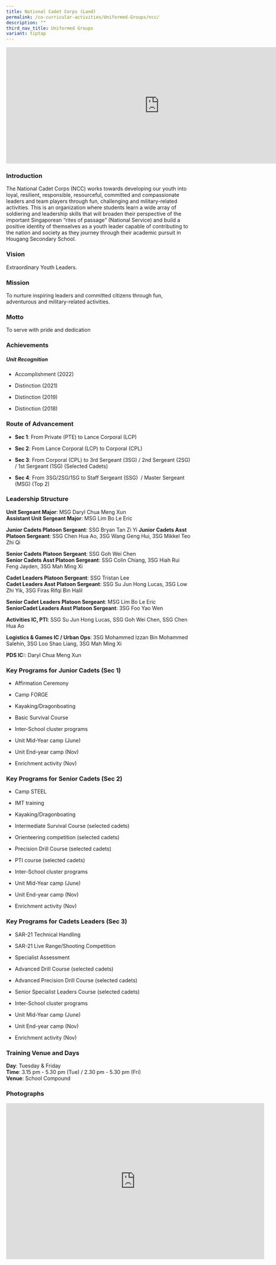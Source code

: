 ```yaml
---
title: National Cadet Corps (Land)
permalink: /co-curricular-activities/Uniformed-Groups/ncc/
description: ""
third_nav_title: Uniformed Groups
variant: tiptap
---
```

<div class="iframe-wrapper">
<iframe height="315" width="830" allowfullscreen="true" frameborder="0" src="https://www.youtube.com/embed/as4QGU0bwRE"></iframe>
</div>
<h3>Introduction</h3>
<p>The National Cadet Corps (NCC) works towards developing our youth into
loyal, resilient, responsible, resourceful, committed and compassionate
leaders and team players through fun, challenging and military-related
activities. This is an organization where students learn a wide array of
soldiering and leadership skills that will broaden their perspective of
the important Singaporean “rites of passage” (National Service) and build
a positive identity of themselves as a youth leader capable of contributing
to the nation and society as they journey through their academic pursuit
in Hougang Secondary School.&nbsp;&nbsp;</p>
<h3>Vision</h3>
<p>Extraordinary Youth Leaders.</p>
<h3>Mission</h3>
<p>To nurture inspiring leaders and committed citizens through fun, adventurous
and military-related activities.</p>
<h3>Motto</h3>
<p>To serve with pride and dedication</p>
<h3>Achievements</h3>
<h5><strong>Unit Recognition</strong></h5>
<ul data-tight="true" class="tight">
<li>
<p>Accomplishment (2022)</p>
</li>
<li>
<p>Distinction (2021)</p>
</li>
<li>
<p>Distinction (2019)</p>
</li>
<li>
<p>Distinction (2018)</p>
</li>
</ul>
<h3>Route of Advancement</h3>
<ul data-tight="true" class="tight">
<li>
<p><strong>Sec 1</strong>: From Private (PTE) to Lance Corporal (LCP)</p>
</li>
<li>
<p><strong>Sec 2</strong>: From Lance Corporal (LCP) to Corporal (CPL)</p>
</li>
<li>
<p><strong>Sec 3</strong>: From Corporal (CPL) to 3rd Sergeant (3SG) / 2nd
Sergeant (2SG) / 1st Sergeant (1SG) (Selected Cadets)&nbsp;</p>
</li>
<li>
<p><strong>Sec 4</strong>: From 3SG/2SG/1SG to Staff Sergeant (SSG)&nbsp;
/ Master Sergeant (MSG) (Top 2)&nbsp; &nbsp;&nbsp;</p>
</li>
</ul>
<h3>Leadership Structure</h3>
<p><strong>Unit Sergeant Major</strong>: MSG Daryl Chua Meng Xun
<br><strong>Assistant Unit Sergeant Major</strong>: MSG Lim Bo Le Eric</p>
<p><strong>Junior Cadets Platoon Sergeant</strong>: SSG Bryan Tan Zi Yi <strong>Junior Cadets Asst Platoon Sergeant</strong>:
SSG Chen Hua Ao, 3SG Wang Geng Hui, 3SG Mikkel Teo Zhi Qi</p>
<p><strong>Senior Cadets Platoon Sergeant</strong>: SSG Goh Wei Chen
<br><strong>Senior Cadets Asst Platoon Sergeant</strong>: SSG Colin Chiang,
3SG Hiah Rui Feng Jayden, 3SG Mah Ming Xi</p>
<p><strong>Cadet Leaders Platoon Sergeant</strong>: SSG Tristan Lee
<br><strong>Cadet Leaders Asst Platoon Sergeant</strong>: SSG Su Jun Hong
Lucas, 3SG Low Zhi Yik, 3SG Firas Rifqi Bin Halil</p>
<p><strong>Senior Cadet Leaders Platoon Sergeant</strong>: MSG Lim Bo Le
Eric
<br><strong>SeniorCadet Leaders Asst Platoon Sergeant</strong>: 3SG Foo Yao
Wen</p>
<p><strong>Activities IC, PTI</strong>: SSG Su Jun Hong Lucas, SSG Goh Wei
Chen, SSG Chen Hua Ao</p>
<p><strong>Logistics &amp; Games IC / Urban Ops</strong>: 3SG Mohammed Izzan
Bin Mohammed Salehin, 3SG Loo Shao Liang, 3SG Mah Ming Xi</p>
<p><strong>PDS IC:</strong>: Daryl Chua Meng Xun</p>
<h3>Key Programs for Junior Cadets (Sec 1)</h3>
<ul data-tight="true" class="tight">
<li>
<p>Affirmation Ceremony&nbsp;</p>
</li>
<li>
<p>Camp FORGE&nbsp;</p>
</li>
<li>
<p>Kayaking/Dragonboating&nbsp;</p>
</li>
<li>
<p>Basic Survival Course&nbsp;</p>
</li>
<li>
<p>Inter-School cluster programs&nbsp;</p>
</li>
<li>
<p>Unit Mid-Year camp (June)&nbsp;</p>
</li>
<li>
<p>Unit End-year camp (Nov)&nbsp;</p>
</li>
<li>
<p>Enrichment activity (Nov)</p>
</li>
</ul>
<h3>Key Programs for Senior Cadets (Sec 2)</h3>
<ul data-tight="true" class="tight">
<li>
<p>Camp STEEL</p>
</li>
<li>
<p>IMT training</p>
</li>
<li>
<p>Kayaking/Dragonboating</p>
</li>
<li>
<p>Intermediate Survival Course (selected cadets)</p>
</li>
<li>
<p>Orienteering competition (selected cadets)</p>
</li>
<li>
<p>Precision Drill Course (selected cadets)</p>
</li>
<li>
<p>PTI course (selected cadets)</p>
</li>
<li>
<p>Inter-School cluster programs</p>
</li>
<li>
<p>Unit Mid-Year camp (June)</p>
</li>
<li>
<p>Unit End-year camp (Nov)</p>
</li>
<li>
<p>Enrichment activity (Nov)</p>
</li>
</ul>
<h3>Key Programs for Cadets Leaders (Sec 3)</h3>
<ul data-tight="true" class="tight">
<li>
<p>SAR-21 Technical Handling&nbsp;</p>
</li>
<li>
<p>SAR-21 Live Range/Shooting Competition&nbsp;</p>
</li>
<li>
<p>Specialist Assessment&nbsp;</p>
</li>
<li>
<p>Advanced Drill Course (selected cadets)&nbsp;</p>
</li>
<li>
<p>Advanced Precision Drill Course (selected cadets)&nbsp;</p>
</li>
<li>
<p>Senior Specialist Leaders Course (selected cadets)&nbsp;</p>
</li>
<li>
<p>Inter-School cluster programs&nbsp;</p>
</li>
<li>
<p>Unit Mid-Year camp (June)&nbsp;</p>
</li>
<li>
<p>Unit End-year camp (Nov)&nbsp;</p>
</li>
<li>
<p>Enrichment activity (Nov)</p>
</li>
</ul>
<h3>Training Venue and Days</h3>
<p><strong>Day</strong>: Tuesday &amp; Friday
<br><strong>Time</strong>: 3.15 pm - 5.30 pm (Tue) / 2.30 pm - 5.30 pm (Fri)
<br><strong>Venue</strong>: School Compound</p>
<h3>Photographs</h3>
<div class="iframe-wrapper">
<iframe height="422" width="700" allowfullscreen="true" frameborder="0" src="https://docs.google.com/presentation/d/e/2PACX-1vR4g2iEm8jd8NAZhC6_W70LRjC_kTUKbdHcFrNXfxHUtiVGyqBVkxQbOqzX_6V7hufs69qVWJ56xv7J/embed?start=false&amp;loop=false&amp;delayms=3000"></iframe>
</div>
<p></p>